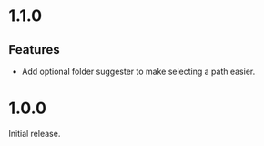 # 1.1.0

## Features

- Add optional folder suggester to make selecting a path easier.

# 1.0.0

Initial release.
